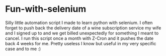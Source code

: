 # Fun-with-selenium
Silly little automation script I made to learn python with selenium. I often forget to push back the delivery date of a wine subscription service my wife and I signed up to and we get billed unexpectedly for something I meant to cancel. I run this script once a month with Z-Cron and it pushes the date back 4 weeks for me. Pretty useless I know but useful in my very specific case and to me :)
